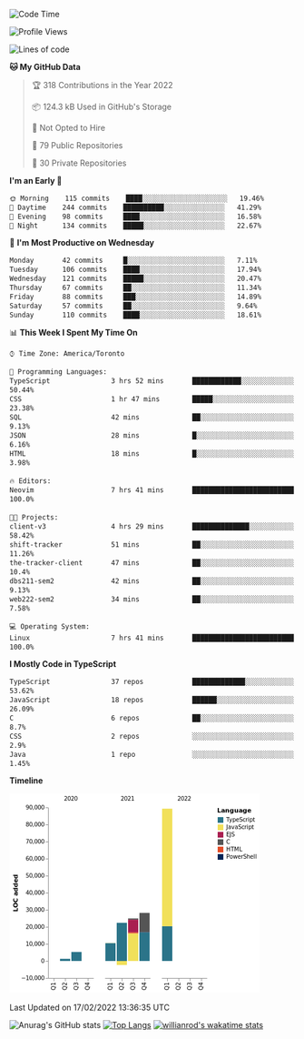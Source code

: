 <!--START_SECTION:waka-->
![Code Time](http://img.shields.io/badge/Code%20Time-152%20hrs%2059%20mins-blue)

![Profile Views](http://img.shields.io/badge/Profile%20Views-11-blue)

![Lines of code](https://img.shields.io/badge/From%20Hello%20World%20I%27ve%20Written-180%20Thousand%20lines%20of%20code-blue)

**🐱 My GitHub Data** 

> 🏆 318 Contributions in the Year 2022
 > 
> 📦 124.3 kB Used in GitHub's Storage 
 > 
> 🚫 Not Opted to Hire
 > 
> 📜 79 Public Repositories 
 > 
> 🔑 30 Private Repositories  
 > 
**I'm an Early 🐤** 

```text
🌞 Morning    115 commits    ████░░░░░░░░░░░░░░░░░░░░░   19.46% 
🌆 Daytime    244 commits    ██████████░░░░░░░░░░░░░░░   41.29% 
🌃 Evening    98 commits     ████░░░░░░░░░░░░░░░░░░░░░   16.58% 
🌙 Night      134 commits    █████░░░░░░░░░░░░░░░░░░░░   22.67%

```
📅 **I'm Most Productive on Wednesday** 

```text
Monday       42 commits     █░░░░░░░░░░░░░░░░░░░░░░░░   7.11% 
Tuesday      106 commits    ████░░░░░░░░░░░░░░░░░░░░░   17.94% 
Wednesday    121 commits    █████░░░░░░░░░░░░░░░░░░░░   20.47% 
Thursday     67 commits     ██░░░░░░░░░░░░░░░░░░░░░░░   11.34% 
Friday       88 commits     ███░░░░░░░░░░░░░░░░░░░░░░   14.89% 
Saturday     57 commits     ██░░░░░░░░░░░░░░░░░░░░░░░   9.64% 
Sunday       110 commits    ████░░░░░░░░░░░░░░░░░░░░░   18.61%

```


📊 **This Week I Spent My Time On** 

```text
⌚︎ Time Zone: America/Toronto

💬 Programming Languages: 
TypeScript               3 hrs 52 mins       ████████████░░░░░░░░░░░░░   50.44% 
CSS                      1 hr 47 mins        █████░░░░░░░░░░░░░░░░░░░░   23.38% 
SQL                      42 mins             ██░░░░░░░░░░░░░░░░░░░░░░░   9.13% 
JSON                     28 mins             █░░░░░░░░░░░░░░░░░░░░░░░░   6.16% 
HTML                     18 mins             █░░░░░░░░░░░░░░░░░░░░░░░░   3.98%

🔥 Editors: 
Neovim                   7 hrs 41 mins       █████████████████████████   100.0%

🐱‍💻 Projects: 
client-v3                4 hrs 29 mins       ██████████████░░░░░░░░░░░   58.42% 
shift-tracker            51 mins             ██░░░░░░░░░░░░░░░░░░░░░░░   11.26% 
the-tracker-client       47 mins             ██░░░░░░░░░░░░░░░░░░░░░░░   10.4% 
dbs211-sem2              42 mins             ██░░░░░░░░░░░░░░░░░░░░░░░   9.13% 
web222-sem2              34 mins             ██░░░░░░░░░░░░░░░░░░░░░░░   7.58%

💻 Operating System: 
Linux                    7 hrs 41 mins       █████████████████████████   100.0%

```

**I Mostly Code in TypeScript** 

```text
TypeScript               37 repos            █████████████░░░░░░░░░░░░   53.62% 
JavaScript               18 repos            ██████░░░░░░░░░░░░░░░░░░░   26.09% 
C                        6 repos             ██░░░░░░░░░░░░░░░░░░░░░░░   8.7% 
CSS                      2 repos             ░░░░░░░░░░░░░░░░░░░░░░░░░   2.9% 
Java                     1 repo              ░░░░░░░░░░░░░░░░░░░░░░░░░   1.45%

```


**Timeline**

![Chart not found](https://raw.githubusercontent.com/wise-introvert/wise-introvert/master/charts/bar_graph.png) 


 Last Updated on 17/02/2022 13:36:35 UTC
<!--END_SECTION:waka-->

![Anurag's GitHub stats](https://github-readme-stats.vercel.app/api?username=wise-introvert&count_private=true&show_icons=true)
[![Top Langs](https://github-readme-stats.vercel.app/api/top-langs/?username=wise-introvert&langs_count=10)](https://github.com/anuraghazra/github-readme-stats)
[![willianrod's wakatime stats](https://github-readme-stats.vercel.app/api/wakatime?username=wiseintrovert)](https://github.com/anuraghazra/github-readme-stats)
